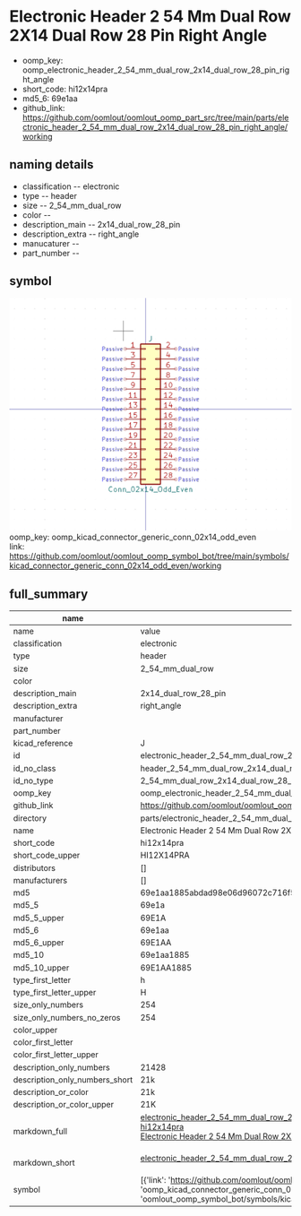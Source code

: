 # Electronic Header 2 54 Mm Dual Row 2X14 Dual Row 28 Pin Right Angle

  
* oomp_key: oomp_electronic_header_2_54_mm_dual_row_2x14_dual_row_28_pin_right_angle 
* short_code: hi12x14pra
* md5_6: 69e1aa  
* github_link: https://github.com/oomlout/oomlout_oomp_part_src/tree/main/parts/electronic_header_2_54_mm_dual_row_2x14_dual_row_28_pin_right_angle/working  
## naming details
* classification -- electronic
* type -- header
* size -- 2_54_mm_dual_row
* color -- 
* description_main -- 2x14_dual_row_28_pin
* description_extra -- right_angle
* manucaturer -- 
* part_number -- 



## symbol

![](symbol/0/working/working_600.png)  
oomp_key: oomp_kicad_connector_generic_conn_02x14_odd_even  
link: https://github.com/oomlout/oomlout_oomp_symbol_bot/tree/main/symbols/kicad_connector_generic_conn_02x14_odd_even/working  


## full_summary
| name | value | 
| --- | --- | 
| name | value | 
| classification | electronic | 
| type | header | 
| size | 2_54_mm_dual_row | 
| color |  | 
| description_main | 2x14_dual_row_28_pin | 
| description_extra | right_angle | 
| manufacturer |  | 
| part_number |  | 
| kicad_reference | J | 
| id | electronic_header_2_54_mm_dual_row_2x14_dual_row_28_pin_right_angle | 
| id_no_class | header_2_54_mm_dual_row_2x14_dual_row_28_pin_right_angle | 
| id_no_type | 2_54_mm_dual_row_2x14_dual_row_28_pin_right_angle | 
| oomp_key | oomp_electronic_header_2_54_mm_dual_row_2x14_dual_row_28_pin_right_angle | 
| github_link | https://github.com/oomlout/oomlout_oomp_part_src/tree/main/parts/electronic_header_2_54_mm_dual_row_2x14_dual_row_28_pin_right_angle/working | 
| directory | parts/electronic_header_2_54_mm_dual_row_2x14_dual_row_28_pin_right_angle | 
| name | Electronic Header 2 54 Mm Dual Row 2X14 Dual Row 28 Pin Right Angle | 
| short_code | hi12x14pra | 
| short_code_upper | HI12X14PRA | 
| distributors | [] | 
| manufacturers | [] | 
| md5 | 69e1aa1885abdad98e06d96072c716f5 | 
| md5_5 | 69e1a | 
| md5_5_upper | 69E1A | 
| md5_6 | 69e1aa | 
| md5_6_upper | 69E1AA | 
| md5_10 | 69e1aa1885 | 
| md5_10_upper | 69E1AA1885 | 
| type_first_letter | h | 
| type_first_letter_upper | H | 
| size_only_numbers | 254 | 
| size_only_numbers_no_zeros | 254 | 
| color_upper |  | 
| color_first_letter |  | 
| color_first_letter_upper |  | 
| description_only_numbers | 21428 | 
| description_only_numbers_short | 21k | 
| description_or_color | 21k | 
| description_or_color_upper | 21K | 
| markdown_full | [electronic_header_2_54_mm_dual_row_2x14_dual_row_28_pin_right_angle](https://github.com/oomlout/oomlout_oomp_part_src/tree/main/parts/electronic_header_2_54_mm_dual_row_2x14_dual_row_28_pin_right_angle/working)<br>[hi12x14pra](https://github.com/oomlout/oomlout_oomp_part_src/tree/main/parts/electronic_header_2_54_mm_dual_row_2x14_dual_row_28_pin_right_angle/working)<br>[Electronic Header 2 54 Mm Dual Row 2X14 Dual Row 28 Pin Right Angle](https://github.com/oomlout/oomlout_oomp_part_src/tree/main/parts/electronic_header_2_54_mm_dual_row_2x14_dual_row_28_pin_right_angle/working)<br><br> | 
| markdown_short | [electronic_header_2_54_mm_dual_row_2x14_dual_row_28_pin_right_angle](https://github.com/oomlout/oomlout_oomp_part_src/tree/main/parts/electronic_header_2_54_mm_dual_row_2x14_dual_row_28_pin_right_angle/working)<br><br> | 
| symbol | [{'link': 'https://github.com/oomlout/oomlout_oomp_symbol_bot/tree/main/symbols/kicad_connector_generic_conn_02x14_odd_even', 'oomp_key': 'oomp_kicad_connector_generic_conn_02x14_odd_even', 'directory': 'oomlout_oomp_symbol_bot/symbols/kicad_connector_generic_conn_02x14_odd_even//working/working.kicad_sym'}] | 
